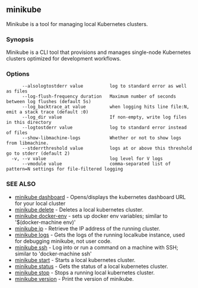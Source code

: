 ## minikube

Minikube is a tool for managing local Kubernetes clusters.

### Synopsis


Minikube is a CLI tool that provisions and manages single-node Kubernetes clusters optimized for development workflows.

### Options

```
      --alsologtostderr value          log to standard error as well as files
      --log-flush-frequency duration   Maximum number of seconds between log flushes (default 5s)
      --log_backtrace_at value         when logging hits line file:N, emit a stack trace (default :0)
      --log_dir value                  If non-empty, write log files in this directory
      --logtostderr value              log to standard error instead of files
      --show-libmachine-logs           Whether or not to show logs from libmachine.
      --stderrthreshold value          logs at or above this threshold go to stderr (default 2)
  -v, --v value                        log level for V logs
      --vmodule value                  comma-separated list of pattern=N settings for file-filtered logging
```

### SEE ALSO
* [minikube dashboard](minikube_dashboard.md)	 - Opens/displays the kubernetes dashboard URL for your local cluster
* [minikube delete](minikube_delete.md)	 - Deletes a local kubernetes cluster.
* [minikube docker-env](minikube_docker-env.md)	 - sets up docker env variables; similar to '$(docker-machine env)'
* [minikube ip](minikube_ip.md)	 - Retrieve the IP address of the running cluster.
* [minikube logs](minikube_logs.md)	 - Gets the logs of the running localkube instance, used for debugging minikube, not user code.
* [minikube ssh](minikube_ssh.md)	 - Log into or run a command on a machine with SSH; similar to 'docker-machine ssh'
* [minikube start](minikube_start.md)	 - Starts a local kubernetes cluster.
* [minikube status](minikube_status.md)	 - Gets the status of a local kubernetes cluster.
* [minikube stop](minikube_stop.md)	 - Stops a running local kubernetes cluster.
* [minikube version](minikube_version.md)	 - Print the version of minikube.

